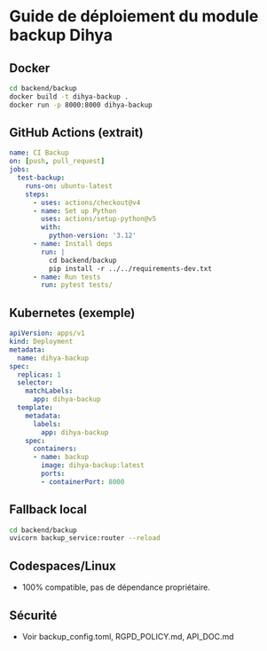 # Guide de déploiement du module backup Dihya

## Docker
```bash
cd backend/backup
docker build -t dihya-backup .
docker run -p 8000:8000 dihya-backup
```

## GitHub Actions (extrait)
```yaml
name: CI Backup
on: [push, pull_request]
jobs:
  test-backup:
    runs-on: ubuntu-latest
    steps:
      - uses: actions/checkout@v4
      - name: Set up Python
        uses: actions/setup-python@v5
        with:
          python-version: '3.12'
      - name: Install deps
        run: |
          cd backend/backup
          pip install -r ../../requirements-dev.txt
      - name: Run tests
        run: pytest tests/
```

## Kubernetes (exemple)
```yaml
apiVersion: apps/v1
kind: Deployment
metadata:
  name: dihya-backup
spec:
  replicas: 1
  selector:
    matchLabels:
      app: dihya-backup
  template:
    metadata:
      labels:
        app: dihya-backup
    spec:
      containers:
      - name: backup
        image: dihya-backup:latest
        ports:
        - containerPort: 8000
```

## Fallback local
```bash
cd backend/backup
uvicorn backup_service:router --reload
```

## Codespaces/Linux
- 100% compatible, pas de dépendance propriétaire.

## Sécurité
- Voir backup_config.toml, RGPD_POLICY.md, API_DOC.md
